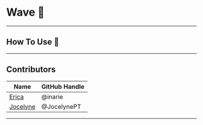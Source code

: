 # Wave :ocean:



---

## How To Use 🔧



---

## Contributors

|Name     |  GitHub Handle   | 
|---------|-----------------|
|[Erica](https://github.com/inarie)| @inarie        |
|[Jocelyne](https://github.com/JocelynePT) |     @JocelynePT    |

---
